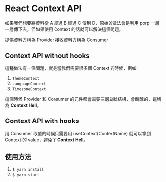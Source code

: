 # React Context API

如果我們想要將資料從 A 經過 B 經過 C 傳到 D，原始的做法會是利用 porp 一層一層傳下去，但如果使用 Context 的話就可以解決這個問題。

提供資料方稱為 Provider
接收資料方稱為 Consumer

## Context API without hooks

這種做法有一個問題，就是當我們需要很多個 Context 的時候，例如:
1. `ThemeContext`
2. `LanguageContext`
3. `TimezoneContext`
   
這個時候 Provider 和 Consumer 的元件都會需要三層巢狀結構，會醜醜的，這稱為 **Context Hell**。

## Context API with hooks

用 Consumer 取值的時候只需要用 useContext(ContextName) 就可以拿到 Context 的 value，避免了 **Context Hell**。

## 使用方法

1. `$ yarn install`
2. `$ yarn start`